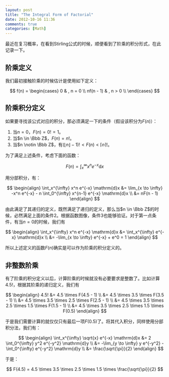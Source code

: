 ```yaml
---
layout: post
title: "The Integral Form of Factorial"
date: 2012-10-16 11:36
comments: true
categories: [Math]
---
```


最近在复习概率，在看到Stirling公式的时候，顺便看到了阶乘的积分形式，在此记录一下。

## 阶乘定义

我们最初接触阶乘的时候估计是使用如下定义：

$$
f(n) =
\begin{cases}
    0         & , n = 0 \\
    nf(n - 1) & , n > 0 \\
\end{cases}
$$

## 阶乘积分定义

如果要寻找该公式对应的积分，那必须满足一下的条件（假设该积分为$F(n)$）：

1. 当$n = 0$，$F(n) = 0! = 1$。
2. 当$n \in \Bbb Z$，$F(n) = n!$。
3. 当$n \notin \Bbb Z$，有$(\lfloor n \rfloor - 1)! < F(n) < \lceil n \rceil !$。

为了满足上述条件，考虑下面的函数：

$$
    F(n) = \int_x^{\infty} x^n e^{-x} \mathrm{d}x
$$

用分部积分，有：

$$
\begin{align}
    \int_x^{\infty} x^n e^{-x} \mathrm{d}x 
        &= \lim_{x \to \infty} -x^n e^{-x} - n \int_0^{\infty} x^{n-1} e^{-x} \mathrm{d}x \\
        &= nF(n - 1)
\end{align}
$$

由此满足了其递归的定义，既然满足了递归的定义，那么当$n \in \Bbb Z$的时候，必然满足上面的条件2。根据函数图像，条件3也能够验证。对于第一点条件，有当$n = 0$的时候，我们有

$$
\begin{align}
    \int_x^{\infty} x^n e^{-x} \mathrm{d}x 
        &= \int_x^{\infty} e^{-x} \mathrm{d}x \\
        &= -\lim_{x \to \infty} e^{-x} + e^0 = 1
\end{align}
$$

所以上述定义的函数$F(n)$确实是可以作为阶乘的积分定义的。

## 非整数阶乘

有了阶乘的积分定义以后，计算阶乘的时候就没有必要要求是整数了。比如计算$4.5!$，根据其阶乘的递归定义，我们有

$$
\begin{align}
4.5! 
    &= 4.5 \times F(4.5 - 1) \\
    &= 4.5 \times 3.5 \times F(3.5 - 1) \\
    &= 4.5 \times 3.5 \times 2.5 \times F(2.5 - 1) \\
    &= 4.5 \times 3.5 \times 2.5 \times 1.5 \times F(1.5 - 1) \\
    &= 4.5 \times 3.5 \times 2.5 \times 1.5 \times F(0.5)
\end{align}
$$

于是我们需要计算的就仅仅只有最后一项$F(0.5)$了。将其代入积分，同样使用分部积分法，我们有：

$$
\begin{align}
    \int_x^{\infty} \sqrt{x} e^{-x} \mathrm{d}x 
        &= 2 \int_0^{\infty} y^2 e^{-y^2} \mathrm{d}y \\ 
        &= -\lim_{y \to \infty} y e^{-y^2} - \int_0^{\infty} e^{-y^2} \mathrm{d}y \\
        &= \frac{\sqrt{\pi}}{2}
\end{align}
$$

于是：

$$
F(4.5) = 4.5 \times 3.5 \times 2.5 \times 1.5 \times \frac{\sqrt{\pi}}{2}
$$

